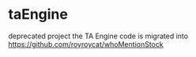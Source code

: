 # taEngine

deprecated project
the TA Engine code is migrated into https://github.com/royroycat/whoMentionStock
